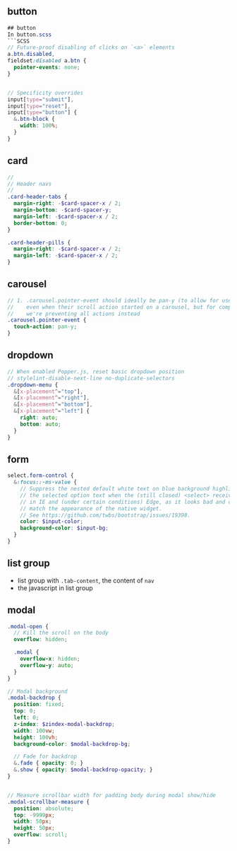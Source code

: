 ## button
```SCSS
## button
In button.scss
```SCSS
// Future-proof disabling of clicks on `<a>` elements
a.btn.disabled,
fieldset:disabled a.btn {
  pointer-events: none;
}


// Specificity overrides
input[type="submit"],
input[type="reset"],
input[type="button"] {
  &.btn-block {
    width: 100%;
  }
}

```

## card
```SCSS
//
// Header navs
//
.card-header-tabs {
  margin-right: -$card-spacer-x / 2;
  margin-bottom: -$card-spacer-y;
  margin-left: -$card-spacer-x / 2;
  border-bottom: 0;
}

.card-header-pills {
  margin-right: -$card-spacer-x / 2;
  margin-left: -$card-spacer-x / 2;
}

```

## carousel
```SCSS
// 1. .carousel.pointer-event should ideally be pan-y (to allow for users to scroll vertically)
//    even when their scroll action started on a carousel, but for compatibility (with Firefox)
//    we're preventing all actions instead
.carousel.pointer-event {
  touch-action: pan-y;
}

```

## dropdown
```SCSS
// When enabled Popper.js, reset basic dropdown position
// stylelint-disable-next-line no-duplicate-selectors
.dropdown-menu {
  &[x-placement^="top"],
  &[x-placement^="right"],
  &[x-placement^="bottom"],
  &[x-placement^="left"] {
    right: auto;
    bottom: auto;
  }
}
```

## form
```SCSS
select.form-control {
  &:focus::-ms-value {
    // Suppress the nested default white text on blue background highlight given to
    // the selected option text when the (still closed) <select> receives focus
    // in IE and (under certain conditions) Edge, as it looks bad and cannot be made to
    // match the appearance of the native widget.
    // See https://github.com/twbs/bootstrap/issues/19398.
    color: $input-color;
    background-color: $input-bg;
  }
}

```

## list group
* list group with `.tab-content`, the content of `nav`
* the javascript in list group 


## modal
```SCSS
.modal-open {
  // Kill the scroll on the body
  overflow: hidden;

  .modal {
    overflow-x: hidden;
    overflow-y: auto;
  }
}

// Modal background
.modal-backdrop {
  position: fixed;
  top: 0;
  left: 0;
  z-index: $zindex-modal-backdrop;
  width: 100vw;
  height: 100vh;
  background-color: $modal-backdrop-bg;

  // Fade for backdrop
  &.fade { opacity: 0; }
  &.show { opacity: $modal-backdrop-opacity; }
}


// Measure scrollbar width for padding body during modal show/hide
.modal-scrollbar-measure {
  position: absolute;
  top: -9999px;
  width: 50px;
  height: 50px;
  overflow: scroll;
}

```

